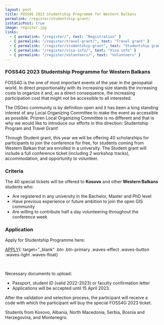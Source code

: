 ```yaml
---
layout: post
title: FOSS4G 2023 Studentship Programme for Western Balkans
permalink: /register/studentship-grant/
isStaticPost: true
image: register.jpg
links:
  - { permalink: "/register/", text: "Registration" }
  - { permalink: "/register/travel-grant/", text: "Travel grant" }
  - { permalink: "/register/studentship-grant", text: "Studentship grant" }
  - { permalink: "/register/visa-info/", text: "Visa info" }
  - { permalink: "/register/volunteers/", text: "Volunteers" }
---
```


### FOSS4G 2023 Studentship Programme for Western Balkans

FOSS4G is the one of most important events of the year in the geospatial world. In direct proportionality with its increasing size stands the increasing costs to organize it and, as a direct consequence, the increasing participation cost that might not be accessible to all interested.

The OSGeo community is by definition open and it has been a long standing interest of any Local Organizing Committee to make the event as accessible as possible. Prizren Local Organizing Committee is no different and that is why we would like to introduce our efforts in this direction: Studentship Program and Travel Grant!

Through Student grant, this year we will be offering 40 scholarships for participants to join the conference for free, for students coming from Western Balkan that are enrolled in a university. The Student grant will include a full conference ticket (including 2 workshop tracks), accommodation, and opportunity to volunteer.

### Criteria

The 40 special tickets will be offered to **Kosovo** and other **Western Balkans** students who:

- Are registered in any university in the Bachelor, Master and PhD level
- Have previous experience or future ambition to join the open GIS community
- Are willing to contribute half a day volunteering throughout the conference week

### Application

Apply for Studentship Programme here:

[APPLY](https://forms.gle/hvzf9EbLjsFcrnwG7){: target="\_blank" .btn .btn-primary .waves-effect .waves-button .waves-light .waves-float}

<br>

Necessary documents to upload:

- Passport, student ID (valid 2022-2023) or faculty confirmation letter
- Applications will be accepted until 15 April 2023.

After the validation and selection process, the participant will receive a code with which the participant will buy the special FOSS4G 2023 ticket.

Students from Kosovo, Albania, North Macedonia, Serbia, Bosnia and Herzegovina, and Montenegro.
